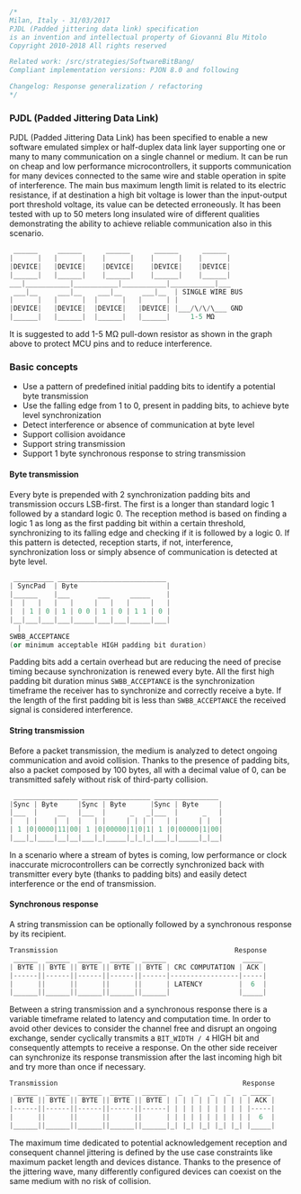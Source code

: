 
```cpp
/*
Milan, Italy - 31/03/2017
PJDL (Padded jittering data link) specification
is an invention and intellectual property of Giovanni Blu Mitolo
Copyright 2010-2018 All rights reserved

Related work: /src/strategies/SoftwareBitBang/
Compliant implementation versions: PJON 8.0 and following

Changelog: Response generalization / refactoring
*/
```
### PJDL (Padded Jittering Data Link)
PJDL (Padded Jittering Data Link) has been specified to enable a new software emulated simplex or half-duplex data link layer supporting one or many to many communication on a single channel or medium. It can be run on cheap and low performance microcontrollers, it supports communication for many devices connected to the same wire and stable operation in spite of interference. The main bus maximum length limit is related to its electric resistance, if at destination a high bit voltage is lower than the input-output port threshold voltage, its value can be detected erroneously. It has been tested with up to 50 meters long insulated wire of different qualities demonstrating the ability to achieve reliable communication also in this scenario.   
```cpp  
 ______     ______      ______      ______      ______
|      |   |      |    |      |    |      |    |      |
|DEVICE|   |DEVICE|    |DEVICE|    |DEVICE|    |DEVICE|
|______|   |______|    |______|    |______|    |______|
___|___________|___________|___________|___________|___
 ___|__     ___|__    ___|__     ___|__  | SINGLE WIRE BUS
|      |   |      |  |      |   |      | |
|DEVICE|   |DEVICE|  |DEVICE|   |DEVICE| |___/\/\/\___ GND
|______|   |______|  |______|   |______|     1-5 MΩ
```
It is suggested to add 1-5 MΩ pull-down resistor as shown in the graph above to protect MCU pins and to reduce interference.

### Basic concepts
* Use a pattern of predefined initial padding bits to identify a potential byte transmission
* Use the falling edge from 1 to 0, present in padding bits, to achieve byte level synchronization
* Detect interference or absence of communication at byte level
* Support collision avoidance
* Support string transmission
* Support 1 byte synchronous response to string transmission

#### Byte transmission
Every byte is prepended with 2 synchronization padding bits and transmission occurs LSB-first. The first is a longer than standard logic 1 followed by a standard logic 0. The reception method is based on finding a logic 1 as long as the first padding bit within a certain threshold, synchronizing to its falling edge and checking if it is followed by a logic 0. If this pattern is detected, reception starts, if not, interference, synchronization loss or simply absence of communication is detected at byte level.    
```cpp  
 __________ ___________________________
| SyncPad  | Byte                      |
|______    |___       ___     _____    |
|  |   |   |   |     |   |   |     |   |
|  | 1 | 0 | 1 | 0 0 | 1 | 0 | 1 1 | 0 |
|__|___|___|___|_____|___|___|_____|___|
  |
SWBB_ACCEPTANCE
(or minimum acceptable HIGH padding bit duration)
```
Padding bits add a certain overhead but are reducing the need of precise timing because synchronization is renewed every byte. All the first high padding bit duration minus `SWBB_ACCEPTANCE` is the synchronization timeframe the receiver has to synchronize and correctly receive a byte. If the length of the first padding bit is less than `SWBB_ACCEPTANCE` the received signal is considered interference.

#### String transmission
Before a packet transmission, the medium is analyzed to detect ongoing communication and avoid collision. Thanks to the presence of padding bits, also a packet composed by 100 bytes, all with a decimal value of 0, can be transmitted safely without risk of third-party collision.   
```cpp  
 ________________ _________________ ________________
|Sync | Byte     |Sync | Byte      |Sync | Byte     |
|___  |     __   |___  |      _   _|___  |      _   |
|   | |    |  |  |   | |     | | | |   | |     | |  |
| 1 |0|0000|11|00| 1 |0|00000|1|0|1| 1 |0|00000|1|00|
|___|_|____|__|__|___|_|_____|_|_|_|___|_|_____|_|__|
```
In a scenario where a stream of bytes is coming, low performance or clock inaccurate microcontrollers can be correctly synchronized back with transmitter every byte (thanks to padding bits) and easily detect interference or the end of transmission.

#### Synchronous response
A string transmission can be optionally followed by a synchronous response by its recipient.
```cpp  
Transmission                                            Response
 ______  ______  ______  ______  ______                   _____
| BYTE || BYTE || BYTE || BYTE || BYTE | CRC COMPUTATION | ACK |
|------||------||------||------||------|-----------------|-----|
|      ||      ||      ||      ||      | LATENCY         |  6  |
|______||______||______||______||______|                 |_____|
```

Between a string transmission and a synchronous response there is a variable timeframe related to latency and computation time. In order to avoid other devices to consider the channel free and disrupt an ongoing exchange, sender cyclically transmits a `BIT_WIDTH / 4` HIGH bit and consequently attempts to receive a response. On the other side receiver can synchronize its response transmission after the last incoming high bit and try more than once if necessary.
```cpp  
Transmission                                              Response
 ______  ______  ______  ______  ______   _   _   _   _   _ _____
| BYTE || BYTE || BYTE || BYTE || BYTE | | | | | | | | | | | ACK |
|------||------||------||------||------| | | | | | | | | | |-----|
|      ||      ||      ||      ||      | | | | | | | | | | |  6  |
|______||______||______||______||______|_| |_| |_| |_| |_| |_____|

```

The maximum time dedicated to potential acknowledgement reception and consequent channel jittering is defined by the use case constraints like maximum packet length and devices distance. Thanks to the presence of the jittering wave, many differently configured devices can coexist on the same medium with no risk of collision.
